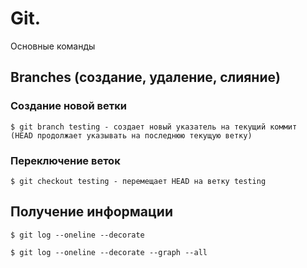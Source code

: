 Git.
====
Основные команды

Branches (создание, удаление, слияние)
--------------------------------------

### Создание новой ветки

    $ git branch testing - создает новый указатель на текущий коммит  
    (HEAD продолжает указывать на последнюю текущую ветку)
    
### Переключение веток

    $ git checkout testing - перемещает HEAD на ветку testing
    
    
Получение информации
--------------------

    $ git log --oneline --decorate
    
    $ git log --oneline --decorate --graph --all

